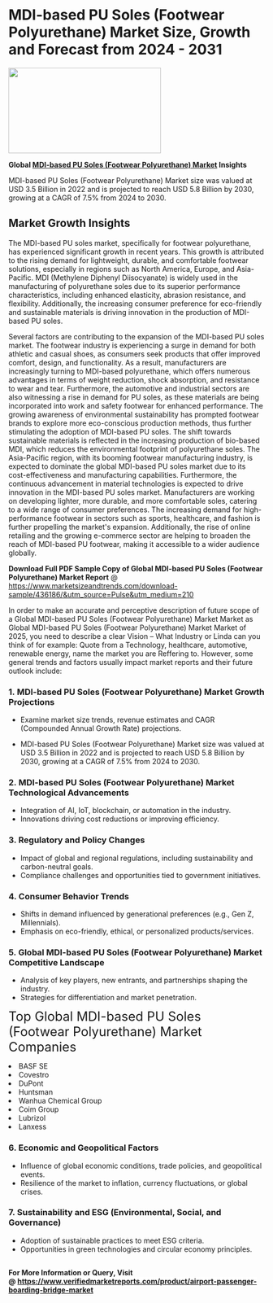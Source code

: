 <H1>MDI-based PU Soles (Footwear Polyurethane) Market Size, Growth and Forecast from 2024 - 2031</H1><img class="aligncenter size-medium wp-image-584254" src="https://thirdeyenews.in/wp-content/uploads/2024/09/Global-Market-Research-300x168.jpeg" alt="" width="300" height="168" /><p><strong>Global&nbsp;<a href="https://www.marketsizeandtrends.com/download-sample/436186/&amp;utm_source=Pulse&amp;utm_medium=210">MDI-based PU Soles (Footwear Polyurethane) Market</a> Insights</strong></p><p>MDI-based PU Soles (Footwear Polyurethane) Market size was valued at USD 3.5 Billion in 2022 and is projected to reach USD 5.8 Billion by 2030, growing at a CAGR of 7.5% from 2024 to 2030.</p><p><h2>Market Growth Insights</h2> <p>The MDI-based PU soles market, specifically for footwear polyurethane, has experienced significant growth in recent years. This growth is attributed to the rising demand for lightweight, durable, and comfortable footwear solutions, especially in regions such as North America, Europe, and Asia-Pacific. MDI (Methylene Diphenyl Diisocyanate) is widely used in the manufacturing of polyurethane soles due to its superior performance characteristics, including enhanced elasticity, abrasion resistance, and flexibility. Additionally, the increasing consumer preference for eco-friendly and sustainable materials is driving innovation in the production of MDI-based PU soles.</p> <p></p> <p>Several factors are contributing to the expansion of the MDI-based PU soles market. The footwear industry is experiencing a surge in demand for both athletic and casual shoes, as consumers seek products that offer improved comfort, design, and functionality. As a result, manufacturers are increasingly turning to MDI-based polyurethane, which offers numerous advantages in terms of weight reduction, shock absorption, and resistance to wear and tear. Furthermore, the automotive and industrial sectors are also witnessing a rise in demand for PU soles, as these materials are being incorporated into work and safety footwear for enhanced performance. The growing awareness of environmental sustainability has prompted footwear brands to explore more eco-conscious production methods, thus further stimulating the adoption of MDI-based PU soles. The shift towards sustainable materials is reflected in the increasing production of bio-based MDI, which reduces the environmental footprint of polyurethane soles. The Asia-Pacific region, with its booming footwear manufacturing industry, is expected to dominate the global MDI-based PU soles market due to its cost-effectiveness and manufacturing capabilities. Furthermore, the continuous advancement in material technologies is expected to drive innovation in the MDI-based PU soles market. Manufacturers are working on developing lighter, more durable, and more comfortable soles, catering to a wide range of consumer preferences. The increasing demand for high-performance footwear in sectors such as sports, healthcare, and fashion is further propelling the market's expansion. Additionally, the rise of online retailing and the growing e-commerce sector are helping to broaden the reach of MDI-based PU footwear, making it accessible to a wider audience globally.</p> <p></p><p><span class=""><strong>Download Full PDF Sample Copy of Global MDI-based PU Soles (Footwear Polyurethane) Market Report</strong> @ <a href="https://www.marketsizeandtrends.com/download-sample/436186/&amp;utm_source=Pulse&amp;utm_medium=210" target="_blank">https://www.marketsizeandtrends.com/download-sample/436186/&amp;utm_source=Pulse&amp;utm_medium=210</a></span></p><p>In order to make an accurate and perceptive description of future scope of a Global&nbsp;MDI-based PU Soles (Footwear Polyurethane) Market Market as Global&nbsp;MDI-based PU Soles (Footwear Polyurethane) Market Market of 2025, you need to describe a clear Vision &ndash; What Industry or Linda can you think of for example: Quote from a Technology, healthcare, automotive, renewable energy, name the market you are Reffering to. However, some general trends and factors usually impact market reports and their future outlook include:</p><h3>1.&nbsp;<strong>MDI-based PU Soles (Footwear Polyurethane) Market Growth Projections</strong></h3><ul><li>Examine market size trends, revenue estimates and CAGR (Compounded Annual Growth Rate) projections.</li><li><p>MDI-based PU Soles (Footwear Polyurethane) Market size was valued at USD 3.5 Billion in 2022 and is projected to reach USD 5.8 Billion by 2030, growing at a CAGR of 7.5% from 2024 to 2030.</p></li></ul><h3>2.&nbsp;<strong>MDI-based PU Soles (Footwear Polyurethane) Market Technological Advancements</strong></h3><ul><li>Integration of AI, IoT, blockchain, or automation in the industry.</li><li>Innovations driving cost reductions or improving efficiency.</li></ul><h3>3.&nbsp;<strong>Regulatory and Policy Changes</strong></h3><ul><li>Impact of global and regional regulations, including sustainability and carbon-neutral goals.</li><li>Compliance challenges and opportunities tied to government initiatives.</li></ul><h3>4.&nbsp;<strong>Consumer Behavior Trends</strong></h3><ul><li>Shifts in demand influenced by generational preferences (e.g., Gen Z, Millennials).</li><li>Emphasis on eco-friendly, ethical, or personalized products/services.</li></ul><h3>5.&nbsp;<strong>Global MDI-based PU Soles (Footwear Polyurethane) Market Competitive Landscape</strong></h3><ul><li>Analysis of key players, new entrants, and partnerships shaping the industry.</li><li>Strategies for differentiation and market penetration.</li></ul><p data-pm-slice="1 1 []"><span style="color: inherit; font-family: inherit; font-size: 25px;">Top Global MDI-based PU Soles (Footwear Polyurethane) Market Companies</span></p><div class="" data-test-id=""><p><li>BASF SE</li><li> Covestro</li><li> DuPont</li><li> Huntsman</li><li> Wanhua Chemical Group</li><li> Coim Group</li><li> Lubrizol</li><li> Lanxess</li></p></div><h3>6.&nbsp;<strong>Economic and Geopolitical Factors</strong></h3><ul><li>Influence of global economic conditions, trade policies, and geopolitical events.</li><li>Resilience of the market to inflation, currency fluctuations, or global crises.</li></ul><h3>7.&nbsp;<strong>Sustainability and ESG (Environmental, Social, and Governance)</strong></h3><ul><li>Adoption of sustainable practices to meet ESG criteria.</li><li>Opportunities in green technologies and circular economy principles.</li></ul><h2><strong style="font-size: 14px;">For More Information or Query, Visit @&nbsp;</strong><a style="background-color: #ffffff; font-size: 14px;" href="https://www.marketsizeandtrends.com/report/mdi-based-pu-soles-footwear-polyurethane-market/" target="_blank">https://www.verifiedmarketreports.com/product/airport-passenger-boarding-bridge-market</a></h2>
